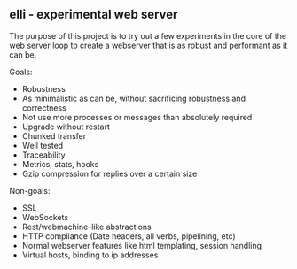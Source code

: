 ## elli - experimental web server

The purpose of this project is to try out a few experiments in the
core of the web server loop to create a webserver that is as robust
and performant as it can be.


Goals:

 * Robustness
 * As minimalistic as can be, without sacrificing robustness and correctness
 * Not use more processes or messages than absolutely required
 * Upgrade without restart
 * Chunked transfer
 * Well tested
 * Traceability
 * Metrics, stats, hooks
 * Gzip compression for replies over a certain size

Non-goals:

 * SSL
 * WebSockets
 * Rest/webmachine-like abstractions
 * HTTP compliance (Date headers, all verbs, pipelining, etc)
 * Normal webserver features like html templating, session handling
 * Virtual hosts, binding to ip addresses

